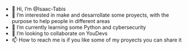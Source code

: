 - 👋 Hi, I’m @Isaac-Tabis
- 👀 I’m interested in make and desarrollate some proyects, with the purpose to help people in different areas
- 🌱 I’m currently learning some Python and cybersecurity
- 💞️ I’m looking to collaborate on YouDevs
- 📫 How to reach me is if you like some of my proyects you can share it 

<!---
Isaac-Tabis/Isaac-Tabis is a ✨ special ✨ repository because its `README.md` (this file) appears on your GitHub profile.
You can click the Preview link to take a look at your changes.
--->

